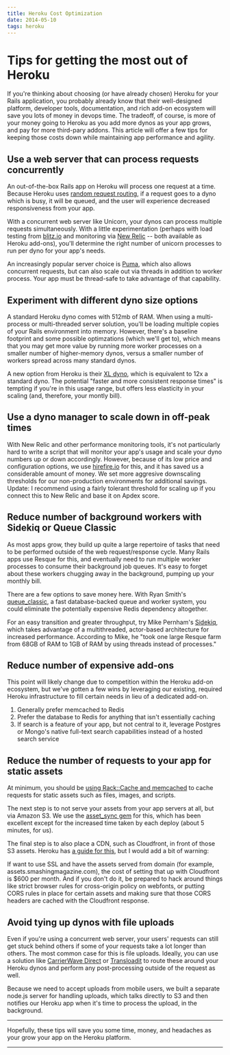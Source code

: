 ```yaml
---
title: Heroku Cost Optimization
date: 2014-05-10
tags: heroku
---
```


# Tips for getting the most out of Heroku

If you're thinking about choosing (or have already chosen) Heroku for your Rails
application, you probably already know that their well-designed platform,
developer tools, documentation, and rich add-on ecosystem will save you lots of
money in devops time.  The tradeoff, of course, is more of your money going to
Heroku as you add more dynos as your app grows, and pay for more third-pary
addons.  This article will offer a few tips for keeping those costs down while
maintaining app performance and agility.

## Use a web server that can process requests concurrently

An out-of-the-box Rails app on Heroku will process one request at a time.
Because Heroku uses [random request
routing](https://devcenter.heroku.com/articles/http-routing#request-distribution),
if a request goes to a dyno which is busy, it will be queued, and the user will
experience decreased responsiveness from your app.

With a concurrent web server like Unicorn, your dynos can process multiple
requests simultaneously. With a little experimentation (perhaps with load
testing from [blitz.io](https://www.blitz.io) and monitoring via [New
Relic](http:/www.newrelic.com) -- both available as Heroku add-ons), you'll
determine the right number of unicorn processes to run per dyno for your app's
needs.

An increasingly popular server choice is
[Puma](https://devcenter.heroku.com/articles/deploying-rails-applications-with-the-puma-web-server),
which also allows concurrent requests, but can also scale out via threads in
addition to worker process. Your app must be thread-safe to take advantage of
that capability.

## Experiment with different dyno size options

A standard Heroku dyno comes with 512mb of RAM. When using a multi-process or
multi-threaded server solution, you'll be loading multiple copies of your Rails
environment into memory.  However, there's a baseline footprint and some
possible optimzations (which we'll get to), which means that you may get more
value by running more worker processes on a smaller number of higher-memory
dynos, versus a smaller number of workers spread across many standard dynos.

A new option from Heroku is their [XL
dyno](https://blog.heroku.com/archives/2014/2/3/heroku-xl), which is equivalent
to 12x a standard dyno. The potential "faster and more consistent response
times" is tempting if you're in this usage range, but offers less elasticity in
your scaling (and, therefore, your montly bill).

## Use a dyno manager to scale down in off-peak times

With New Relic and other performance monitoring tools, it's not particularly
hard to write a script that will monitor your app's usage and scale your dyno
numbers up or down accordingly. However, because of its low price and
configuration options, we use [hirefire.io](http://www.hirefire.io) for
this, and it has saved us a considerable amount of money.  We set more aggresive
downscaling thresholds for our non-production environments for additional
savings. Update: I recommend using a fairly tolerant threshold for scaling up if
you connect this to New Relic and base it on Apdex score.

## Reduce number of background workers with Sidekiq or Queue Classic

As most apps grow, they build up quite a large repertoire of tasks that need to
be performed outside of the web request/response cycle.  Many Rails apps use
Resque for this, and eventually need to run multiple worker processes to consume
their background job queues.  It's easy to forget about these workers chugging
away in the background, pumping up your monthly bill.

There are a few options to save money here.  With Ryan Smith's
[queue_classic](https://github.com/ryandotsmith/queue_classic), a fast
database-backed queue and worker system, you could eliminate the potentially
expensive Redis dependency altogether.

For an easy transition and greater throughput, try Mike Pernham's
[Sidekiq](http://sidekiq.org), which takes advantage of a multithreaded,
actor-based architecture for increased performance.  According to Mike, he "took
one large Resque farm from 68GB of RAM to 1GB of RAM by using threads instead of
processes."

## Reduce number of expensive add-ons

This point will likely change due to competition within the Heroku add-on
ecosystem, but we've gotten a few wins by leveraging our existing, required
Heroku infrastructure to fill certain needs in lieu of a dedicated add-on.

1. Generally prefer memcached to Redis
2. Prefer the database to Redis for anything that isn't essentially caching
3. If search is a feature of your app, but not central to it, leverage Postgres
   or Mongo's native full-text search capabilities instead of a hosted search
service

## Reduce the number of requests to your app for static assets

At minimum, you should be [using Rack::Cache and
memcached](https://devcenter.heroku.com/articles/rack-cache-memcached-rails31)
to cache requests for static assets such as files, images, and scripts.

The next step is to not serve your assets from your app servers at all, but via
Amazon S3.  We use the [asset_sync
gem](https://github.com/rumblelabs/asset_sync) for this, which has been
excellent except for the increased time taken by each deploy (about 5 minutes,
for us).

The final step is to also place a CDN, such as Cloudfront, in front of those S3
assets.  Heroku has [a guide for
this](https://devcenter.heroku.com/articles/using-amazon-cloudfront-cdn), but I
would add a bit of warning:

If want to use SSL and have the assets served from domain (for example,
assets.smashingmagazine.com), the cost of setting that up with Cloudfront is
$600 per month.  And if you don't do it, be prepared to hack around things like
strict browser rules for cross-origin policy on webfonts, or putting CORS rules
in place for certain assets and making sure that those CORS headers are cached
with the Cloudfront response.

## Avoid tying up dynos with file uploads

Even if you're using a concurrent web server, your users' requests can still get
stuck behind others if some of your requests take a lot longer than others.  The
most common case for this is file uploads. Ideally, you can use a solution like
[CarrierWave Direct](https://github.com/dwilkie/carrierwave_direct) or
[Transloadit](https://www.transloadit.com) to route these around your Heroku
dynos and perform any post-processing outside of the request as well.

Because we need to accept uploads from mobile users, we built a separate node.js
server for handling uploads, which talks directly to S3 and then notifies our
Heroku app when it's time to process the upload, in the background.

------

Hopefully, these tips will save you some time, money, and headaches as your grow
your app on the Heroku platform.

---
